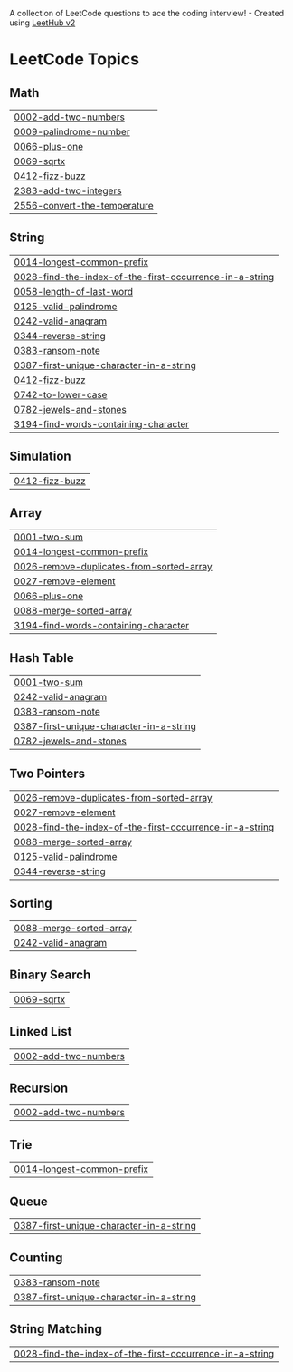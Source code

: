A collection of LeetCode questions to ace the coding interview! - Created using [LeetHub v2](https://github.com/arunbhardwaj/LeetHub-2.0)
<!---LeetCode Topics Start-->
# LeetCode Topics
## Math
|  |
| ------- |
| [0002-add-two-numbers](https://github.com/Shamil-devs/Leetcode/tree/master/0002-add-two-numbers) |
| [0009-palindrome-number](https://github.com/Shamil-devs/Leetcode/tree/master/0009-palindrome-number) |
| [0066-plus-one](https://github.com/Shamil-devs/Leetcode/tree/master/0066-plus-one) |
| [0069-sqrtx](https://github.com/Shamil-devs/Leetcode/tree/master/0069-sqrtx) |
| [0412-fizz-buzz](https://github.com/Shamil-devs/Leetcode/tree/master/0412-fizz-buzz) |
| [2383-add-two-integers](https://github.com/Shamil-devs/Leetcode/tree/master/2383-add-two-integers) |
| [2556-convert-the-temperature](https://github.com/Shamil-devs/Leetcode/tree/master/2556-convert-the-temperature) |
## String
|  |
| ------- |
| [0014-longest-common-prefix](https://github.com/Shamil-devs/Leetcode/tree/master/0014-longest-common-prefix) |
| [0028-find-the-index-of-the-first-occurrence-in-a-string](https://github.com/Shamil-devs/Leetcode/tree/master/0028-find-the-index-of-the-first-occurrence-in-a-string) |
| [0058-length-of-last-word](https://github.com/Shamil-devs/Leetcode/tree/master/0058-length-of-last-word) |
| [0125-valid-palindrome](https://github.com/Shamil-devs/Leetcode/tree/master/0125-valid-palindrome) |
| [0242-valid-anagram](https://github.com/Shamil-devs/Leetcode/tree/master/0242-valid-anagram) |
| [0344-reverse-string](https://github.com/Shamil-devs/Leetcode/tree/master/0344-reverse-string) |
| [0383-ransom-note](https://github.com/Shamil-devs/Leetcode/tree/master/0383-ransom-note) |
| [0387-first-unique-character-in-a-string](https://github.com/Shamil-devs/Leetcode/tree/master/0387-first-unique-character-in-a-string) |
| [0412-fizz-buzz](https://github.com/Shamil-devs/Leetcode/tree/master/0412-fizz-buzz) |
| [0742-to-lower-case](https://github.com/Shamil-devs/Leetcode/tree/master/0742-to-lower-case) |
| [0782-jewels-and-stones](https://github.com/Shamil-devs/Leetcode/tree/master/0782-jewels-and-stones) |
| [3194-find-words-containing-character](https://github.com/Shamil-devs/Leetcode/tree/master/3194-find-words-containing-character) |
## Simulation
|  |
| ------- |
| [0412-fizz-buzz](https://github.com/Shamil-devs/Leetcode/tree/master/0412-fizz-buzz) |
## Array
|  |
| ------- |
| [0001-two-sum](https://github.com/Shamil-devs/Leetcode/tree/master/0001-two-sum) |
| [0014-longest-common-prefix](https://github.com/Shamil-devs/Leetcode/tree/master/0014-longest-common-prefix) |
| [0026-remove-duplicates-from-sorted-array](https://github.com/Shamil-devs/Leetcode/tree/master/0026-remove-duplicates-from-sorted-array) |
| [0027-remove-element](https://github.com/Shamil-devs/Leetcode/tree/master/0027-remove-element) |
| [0066-plus-one](https://github.com/Shamil-devs/Leetcode/tree/master/0066-plus-one) |
| [0088-merge-sorted-array](https://github.com/Shamil-devs/Leetcode/tree/master/0088-merge-sorted-array) |
| [3194-find-words-containing-character](https://github.com/Shamil-devs/Leetcode/tree/master/3194-find-words-containing-character) |
## Hash Table
|  |
| ------- |
| [0001-two-sum](https://github.com/Shamil-devs/Leetcode/tree/master/0001-two-sum) |
| [0242-valid-anagram](https://github.com/Shamil-devs/Leetcode/tree/master/0242-valid-anagram) |
| [0383-ransom-note](https://github.com/Shamil-devs/Leetcode/tree/master/0383-ransom-note) |
| [0387-first-unique-character-in-a-string](https://github.com/Shamil-devs/Leetcode/tree/master/0387-first-unique-character-in-a-string) |
| [0782-jewels-and-stones](https://github.com/Shamil-devs/Leetcode/tree/master/0782-jewels-and-stones) |
## Two Pointers
|  |
| ------- |
| [0026-remove-duplicates-from-sorted-array](https://github.com/Shamil-devs/Leetcode/tree/master/0026-remove-duplicates-from-sorted-array) |
| [0027-remove-element](https://github.com/Shamil-devs/Leetcode/tree/master/0027-remove-element) |
| [0028-find-the-index-of-the-first-occurrence-in-a-string](https://github.com/Shamil-devs/Leetcode/tree/master/0028-find-the-index-of-the-first-occurrence-in-a-string) |
| [0088-merge-sorted-array](https://github.com/Shamil-devs/Leetcode/tree/master/0088-merge-sorted-array) |
| [0125-valid-palindrome](https://github.com/Shamil-devs/Leetcode/tree/master/0125-valid-palindrome) |
| [0344-reverse-string](https://github.com/Shamil-devs/Leetcode/tree/master/0344-reverse-string) |
## Sorting
|  |
| ------- |
| [0088-merge-sorted-array](https://github.com/Shamil-devs/Leetcode/tree/master/0088-merge-sorted-array) |
| [0242-valid-anagram](https://github.com/Shamil-devs/Leetcode/tree/master/0242-valid-anagram) |
## Binary Search
|  |
| ------- |
| [0069-sqrtx](https://github.com/Shamil-devs/Leetcode/tree/master/0069-sqrtx) |
## Linked List
|  |
| ------- |
| [0002-add-two-numbers](https://github.com/Shamil-devs/Leetcode/tree/master/0002-add-two-numbers) |
## Recursion
|  |
| ------- |
| [0002-add-two-numbers](https://github.com/Shamil-devs/Leetcode/tree/master/0002-add-two-numbers) |
## Trie
|  |
| ------- |
| [0014-longest-common-prefix](https://github.com/Shamil-devs/Leetcode/tree/master/0014-longest-common-prefix) |
## Queue
|  |
| ------- |
| [0387-first-unique-character-in-a-string](https://github.com/Shamil-devs/Leetcode/tree/master/0387-first-unique-character-in-a-string) |
## Counting
|  |
| ------- |
| [0383-ransom-note](https://github.com/Shamil-devs/Leetcode/tree/master/0383-ransom-note) |
| [0387-first-unique-character-in-a-string](https://github.com/Shamil-devs/Leetcode/tree/master/0387-first-unique-character-in-a-string) |
## String Matching
|  |
| ------- |
| [0028-find-the-index-of-the-first-occurrence-in-a-string](https://github.com/Shamil-devs/Leetcode/tree/master/0028-find-the-index-of-the-first-occurrence-in-a-string) |
<!---LeetCode Topics End-->